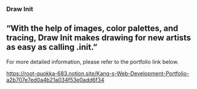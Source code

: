 ### Draw Init

## “With the help of images, color palettes, and tracing, Draw Init makes drawing for new artists as easy as calling .init.”

For more detailed information, please refer to the portfolio link below.

https://root-quokka-683.notion.site/Kang-s-Web-Development-Portfolio-a2b707e7ed0a4b21a034f53e0add6f34
